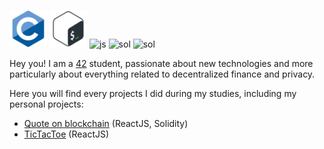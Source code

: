 <p align="left">
  <img src="https://raw.githubusercontent.com/devicons/devicon/2809b567852a4648062a2d3e7c1c531367458c0b/icons/c/c-original.svg" alt="c" width="60" height="60" />
  <img src="https://raw.githubusercontent.com/devicons/devicon/2809b567852a4648062a2d3e7c1c531367458c0b/icons/bash/bash-original.svg" alt="bash" width="60" height="60" />
  <img src="https://cdn.jsdelivr.net/gh/devicons/devicon/icons/javascript/javascript-original.svg" alt="js" width="60" height="60" />
  <img src="https://i.ibb.co/SNYZBxV/pngaaa-com-4112291.png" alt="sol" width="60" height="60" />
  
  <img src="https://cdn.jsdelivr.net/gh/devicons/devicon/icons/react/react-original-wordmark.svg" alt="sol" width="60" height="60"/>
      
</p>

Hey you!
I am a [42](https://42.fr) student, passionate about new technologies and more particularly about everything related to decentralized finance and privacy.

Here you will find every projects I did during my studies, including my personal projects:

- [Quote on blockchain](https://github.com/matopop/wave-website) (ReactJS, Solidity)
- [TicTacToe](https://github.com/matopop/tictactoe) (ReactJS)
